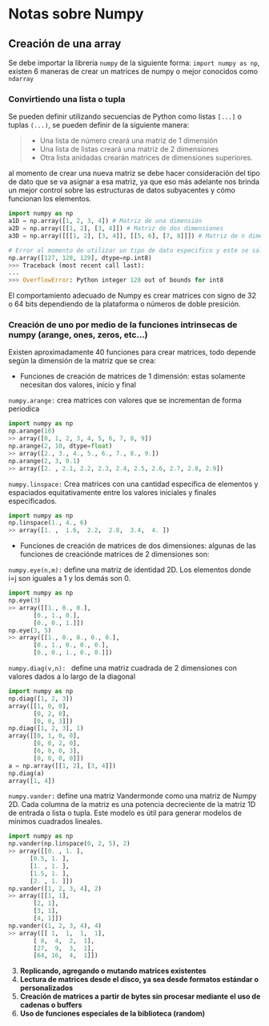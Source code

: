 # **Notas sobre Numpy**

## **Creación de una array**

Se debe importar la libreria `numpy` de la siguiente forma: `import numpy as np`, existen 6  maneras de crear un matrices de numpy o mejor conocidos como `ndarray`

### **Convirtiendo una lista o tupla**  
  
Se pueden definir utilizando secuencias de Python como listas `[...]` o tuplas `(...)`, se pueden definir de la siguiente manera:  

> - Una lista de número creará una matriz de 1 dimensión  
> - Una lista de listas creará una matriz de 2 dimensiones  
> - Otra lista anidadas crearán matrices de dimensiones superiores.  
  
al momento de crear una nueva matriz se debe hacer consideración del tipo de dato que se va asignar a esa matriz, ya que eso más adelante nos brinda un mejor control sobre las estructuras de datos subyacentes y cómo funcionan los elementos.

~~~python
import numpy as np
a1D = np.array([1, 2, 3, 4]) # Matriz de una dimensión
a2D = np.array([[1, 2], [3, 4]]) # Matriz de dos dimensiones
a3D = np.array([[[1, 2], [3, 4]], [[5, 6], [7, 8]]]) # Matriz de n dimensiones

# Error al momento de utilizar un tipo de dato especifico y este se sale del rango o no concuerda
np.array([127, 128, 129], dtype=np.int8)
>>> Traceback (most recent call last):
...
>>> OverflowError: Python integer 128 out of bounds for int8
~~~  
  
El comportamiento adecuado de Numpy es crear matrices con signo de 32 o 64 bits dependiendo de la plataforma o números de doble presición.

### **Creación de uno por medio de la funciones intrinsecas de numpy (arange, ones, zeros, etc...)**  
  
Existen aproximadamente 40 funciones para crear matrices, todo depende según la dimensión de la matriz que se crea:  
  
- Funciones de creación de matrices de 1 dimensión: estas solamente necesitan dos valores, inicio y final  
  
`numpy.arange:` crea matrices con valores que se incrementan de forma periodica  
  
~~~python
import numpy as np
np.arange(10)
>> array([0, 1, 2, 3, 4, 5, 6, 7, 8, 9])
np.arange(2, 10, dtype=float)
>> array([2., 3., 4., 5., 6., 7., 8., 9.])
np.arange(2, 3, 0.1)
>> array([2. , 2.1, 2.2, 2.3, 2.4, 2.5, 2.6, 2.7, 2.8, 2.9])
~~~  
  
`numpy.linspace:` Crea matrices con una cantidad especifica de elementos y espaciados equitativamente entre los valores iniciales y finales especificados.  
  
~~~python
import numpy as np
np.linspace(1., 4., 6)
>> array([1. ,  1.6,  2.2,  2.8,  3.4,  4. ])
~~~

- Funciones de creación de matrices de dos dimensiones: algunas de las funciones de creaciónde matrices de 2 dimensiones son:  
  
`numpy.eye(n,m):` define una matriz de identidad 2D. Los elementos donde i=j son iguales a 1 y los demás son 0.  
  
~~~python
import numpy as np
np.eye(3)
>> array([[1., 0., 0.],
       [0., 1., 0.],
       [0., 0., 1.]])
np.eye(3, 5)
>> array([[1., 0., 0., 0., 0.],
       [0., 1., 0., 0., 0.],
       [0., 0., 1., 0., 0.]])
~~~  
  
`numpy.diag(v,n): ` define una matriz cuadrada de 2 dimensiones con valores dados a lo largo de la diagonal  
~~~python
import numpy as np
np.diag([1, 2, 3])
array([[1, 0, 0],
       [0, 2, 0],
       [0, 0, 3]])
np.diag([1, 2, 3], 1)
array([[0, 1, 0, 0],
       [0, 0, 2, 0],
       [0, 0, 0, 3],
       [0, 0, 0, 0]])
a = np.array([[1, 2], [3, 4]])
np.diag(a)
array([1, 4])
~~~  
  
`numpy.vander:` define una matriz Vandermonde como una matriz de Numpy 2D. Cada columna de la matriz es una potencia decreciente de la matriz 1D de entrada o lista o tupla. Este modelo es útil para generar modelos de mínimos cuadrados lineales.  
  
~~~python
import numpy as np
np.vander(np.linspace(0, 2, 5), 2)
>> array([[0. , 1. ],
      [0.5, 1. ],
      [1. , 1. ],
      [1.5, 1. ],
      [2. , 1. ]])
np.vander([1, 2, 3, 4], 2)
>> array([[1, 1],
       [2, 1],
       [3, 1],
       [4, 1]])
np.vander((1, 2, 3, 4), 4)
>> array([[ 1,  1,  1,  1],
       [ 8,  4,  2,  1],
       [27,  9,  3,  1],
       [64, 16,  4,  1]])
~~~

3. **Replicando, agregando o mutando matrices existentes**
4. **Lectura de matrices desde el disco, ya sea desde formatos estándar o personalizados**
5. **Creación de matrices a partir de bytes sin procesar mediante el uso de cadenas o buffers**
6. **Uso de funciones especiales de la biblioteca (random)**

